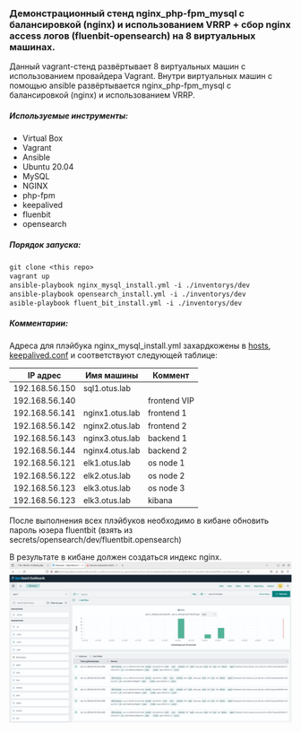 ### Демонстрационный стенд nginx_php-fpm_mysql c балансировкой (nginx) и использованием VRRP + сбор nginx access логов (fluenbit-opensearch)  на 8 виртуальных машинах.

Данный vagrant-стенд развёртывает 8 виртуальных машин с использованием провайдера Vagrant.
Внутри виртуальных машин с помощью ansible развёртывается nginx_php-fpm_mysql c балансировкой (nginx) и использованием VRRP.

  
##### Используемые инструменты:
  - Virtual Box
  - Vagrant
  - Ansible
  - Ubuntu 20.04
  - MySQL
  - NGINX
  - php-fpm
  - keepalived
  - fluenbit
  - opensearch
 
 
##### Порядок запуска:
```
git clone <this repo>
vagrant up
ansible-playbook nginx_mysql_install.yml -i ./inventorys/dev
ansible-playbook opensearch_install.yml -i ./inventorys/dev
asible-playbook fluent_bit_install.yml -i ./inventorys/dev
```

##### Комментарии:
  
  Адреса для плэйбука nginx_mysql_install.yml захардкожены в [hosts](inventorys/dev/hosts), [keepalived.conf](roles/nginx_frontend/files/keepalived_master_nginx.conf) и соответствуют следующей таблице:

| IP адрес        | Имя машины        | Коммент      |
|-----------------|-------------------|--------------|
| 192.168.56.150  | sql1.otus.lab     |              |
| 192.168.56.140  |                   | frontend VIP |
| 192.168.56.141  | nginx1.otus.lab   | frontend 1   |
| 192.168.56.142  | nginx2.otus.lab   | frontend 2   |
| 192.168.56.143  | nginx3.otus.lab   | backend 1    |
| 192.168.56.144  | nginx4.otus.lab   | backend 2    |
| 192.168.56.121  | elk1.otus.lab     | os node 1    |
| 192.168.56.122  | elk2.otus.lab     | os node 2    |
| 192.168.56.123  | elk3.otus.lab     | os node 3    |
| 192.168.56.123  | elk3.otus.lab     | kibana       |

После выполнения всех плэйбуков необходимо в кибане обновить пароль юзера fluentbit (взять из secrets/opensearch/dev/fluentbit.opensearch)


   В результате в кибане должен создаться индекс nginx.
  ![Index](Screenshot_2024-01-11_14-30-07.png)
  
  

